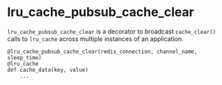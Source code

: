 # lru_cache_pubsub_cache_clear
`lru_cache_pubsub_cache_clear` is a decorator to broadcast `cache_clear()` calls to `lru_cache` across
multiple instances of an application.

```
@lru_cache_pubsub_cache_clear(redis_connection, channel_name, sleep_time)
@lru_cache
def cache_data(key, value)
    ...
``` 